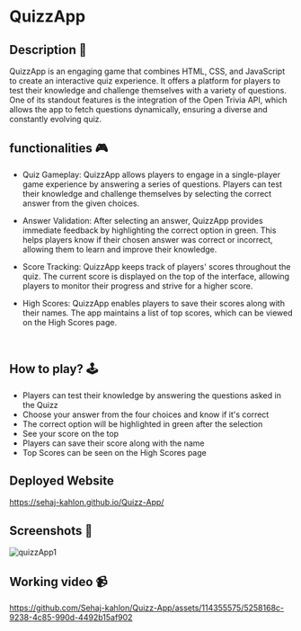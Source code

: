# **QuizzApp** 

## **Description 📃**
QuizzApp is an engaging game that combines HTML, CSS, and JavaScript to create an interactive quiz experience. It offers a platform for players to test their knowledge and challenge themselves with a variety of questions. One of its standout features is the integration of the Open Trivia API, which allows the app to fetch questions dynamically, ensuring a diverse and constantly evolving quiz.

## **functionalities 🎮**
- Quiz Gameplay: QuizzApp allows players to engage in a single-player game experience by answering a series of questions. Players can test their knowledge and challenge themselves by selecting the correct answer from the given choices.

- Answer Validation: After selecting an answer, QuizzApp provides immediate feedback by highlighting the correct option in green. This helps players know if their chosen answer was correct or incorrect, allowing them to learn and improve their knowledge.

- Score Tracking: QuizzApp keeps track of players' scores throughout the quiz. The current score is displayed on the top of the interface, allowing players to monitor their progress and strive for a higher score.

- High Scores: QuizzApp enables players to save their scores along with their names. The app maintains a list of top scores, which can be viewed on the High Scores page. 
<br>

## **How to play? 🕹️**
- Players can test their knowledge by answering the questions asked in the Quizz
- Choose your answer from the four choices and know if it's correct
- The correct option will be highlighted in green after the selection
- See your score on the top
- Players can save their score along with the name
- Top Scores can be seen on the High Scores page
  <br>

## Deployed Website
https://sehaj-kahlon.github.io/Quizz-App/

  
## **Screenshots 📸**
![quizzApp1](https://github.com/Sehaj-kahlon/GameZone-1/assets/114355575/47cbb385-ba56-473a-869f-e7c6e4d4780e)
<br>

## **Working video 📹**
https://github.com/Sehaj-kahlon/Quizz-App/assets/114355575/5258168c-9238-4c85-990d-4492b15af902


